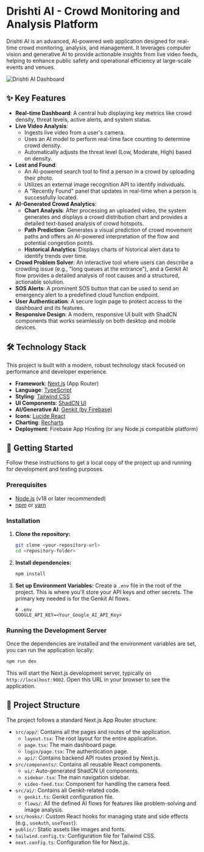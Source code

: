 # Drishti AI - Crowd Monitoring and Analysis Platform

Drishti AI is an advanced, AI-powered web application designed for real-time crowd monitoring, analysis, and management. It leverages computer vision and generative AI to provide actionable insights from live video feeds, helping to enhance public safety and operational efficiency at large-scale events and venues.

![Drishti AI Dashboard](https://res.cloudinary.com/dtwt3cwfo/image/upload/v1753542455/crowd_analysis/job_20250726_164055_e62f7ced/Screenshot_2025-07-26_203612_ktbnza.png)

## ✨ Key Features

- **Real-time Dashboard**: A central hub displaying key metrics like crowd density, threat levels, active alerts, and system status.
- **Live Video Analysis**: 
    - Ingests live video from a user's camera.
    - Uses an AI model to perform real-time face counting to determine crowd density.
    - Automatically adjusts the threat level (Low, Moderate, High) based on density.
- **Lost and Found**:
    - An AI-powered search tool to find a person in a crowd by uploading their photo.
    - Utilizes an external image recognition API to identify individuals.
    - A "Recently Found" panel that updates in real-time when a person is successfully located.
- **AI-Generated Crowd Analytics**:
    - **Chart Analysis**: After processing an uploaded video, the system generates and displays a crowd distribution chart and provides a detailed text-based analysis of crowd hotspots.
    - **Path Prediction**: Generates a visual prediction of crowd movement paths and offers an AI-powered interpretation of the flow and potential congestion points.
    - **Historical Analytics**: Displays charts of historical alert data to identify trends over time.
- **Crowd Problem Solver**: An interactive tool where users can describe a crowding issue (e.g., "long queues at the entrance"), and a Genkit AI flow provides a detailed analysis of root causes and a structured, actionable solution.
- **SOS Alerts**: A prominent SOS button that can be used to send an emergency alert to a predefined cloud function endpoint.
- **User Authentication**: A secure login page to protect access to the dashboard and its features.
- **Responsive Design**: A modern, responsive UI built with ShadCN components that works seamlessly on both desktop and mobile devices.

## 🛠️ Technology Stack

This project is built with a modern, robust technology stack focused on performance and developer experience.

- **Framework**: [Next.js](https://nextjs.org/) (App Router)
- **Language**: [TypeScript](https://www.typescriptlang.org/)
- **Styling**: [Tailwind CSS](https://tailwindcss.com/)
- **UI Components**: [ShadCN UI](https://ui.shadcn.com/)
- **AI/Generative AI**: [Genkit (by Firebase)](https://firebase.google.com/docs/genkit)
- **Icons**: [Lucide React](https://lucide.dev/)
- **Charting**: [Recharts](https://recharts.org/)
- **Deployment**: Firebase App Hosting (or any Node.js compatible platform)

## 🚀 Getting Started

Follow these instructions to get a local copy of the project up and running for development and testing purposes.

### Prerequisites

- [Node.js](httpshttps://nodejs.org/) (v18 or later recommended)
- [npm](https://www.npmjs.com/) or [yarn](https://yarnpkg.com/)

### Installation

1.  **Clone the repository:**
    ```bash
    git clone <your-repository-url>
    cd <repository-folder>
    ```

2.  **Install dependencies:**
    ```bash
    npm install
    ```

3.  **Set up Environment Variables:**
    Create a `.env` file in the root of the project. This is where you'll store your API keys and other secrets. The primary key needed is for the Genkit AI flows.

    ```env
    # .env
    GOOGLE_API_KEY=<Your_Google_AI_API_Key>
    ```

### Running the Development Server

Once the dependencies are installed and the environment variables are set, you can run the application locally:

```bash
npm run dev
```

This will start the Next.js development server, typically on `http://localhost:9002`. Open this URL in your browser to see the application.

## 📁 Project Structure

The project follows a standard Next.js App Router structure:

-   `src/app/`: Contains all the pages and routes of the application.
    -   `layout.tsx`: The root layout for the entire application.
    -   `page.tsx`: The main dashboard page.
    -   `login/page.tsx`: The authentication page.
    -   `api/`: Contains backend API routes proxied by Next.js.
-   `src/components/`: Contains all reusable React components.
    -   `ui/`: Auto-generated ShadCN UI components.
    -   `sidebar.tsx`: The main navigation sidebar.
    -   `video-feed.tsx`: Component for handling the camera feed.
-   `src/ai/`: Contains all Genkit-related code.
    -   `genkit.ts`: Genkit configuration file.
    -   `flows/`: All the defined AI flows for features like problem-solving and image analysis.
-   `src/hooks/`: Custom React hooks for managing state and side effects (e.g., `useAuth`, `useToast`).
-   `public/`: Static assets like images and fonts.
-   `tailwind.config.ts`: Configuration file for Tailwind CSS.
-   `next.config.ts`: Configuration file for Next.js.


